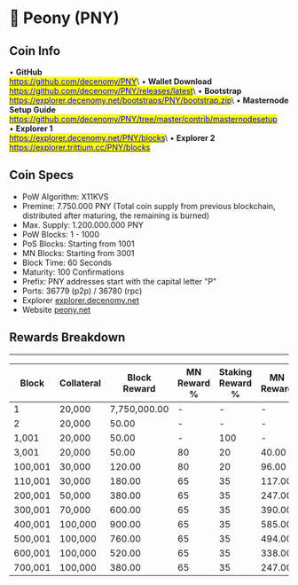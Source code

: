# 🔸 Peony (PNY)

## Coin Info

• **GitHub**\
[<mark style="color:blue;">https://github.com/decenomy/PNY</mark>](https://github.com/decenomy/PNY)<mark style="color:blue;"></mark>\ <mark style="color:blue;"></mark>• **Wallet Download**\
[<mark style="color:blue;">https://github.com/decenomy/PNY/releases/latest</mark>](https://github.com/decenomy/PNY/releases/latest)<mark style="color:blue;"></mark>\ <mark style="color:blue;"></mark>• **Bootstrap**\
[<mark style="color:blue;">https://explorer.decenomy.net/bootstraps/PNY/bootstrap.zip</mark>](https://explorer.decenomy.net/bootstraps/PNY/bootstrap.zip)<mark style="color:blue;"></mark>\ <mark style="color:blue;"></mark>• **Masternode Setup Guide**\
[<mark style="color:blue;">https://github.com/decenomy/PNY/tree/master/contrib/masternodesetup</mark>](https://github.com/decenomy/PNY/tree/master/contrib/masternodesetup)\
• **Explorer 1** \
[<mark style="color:blue;">https://explorer.decenomy.net/PNY/blocks</mark>](https://explorer.decenomy.net/PNY/blocks)<mark style="color:blue;"></mark>\ <mark style="color:blue;"></mark>• **Explorer 2**\
[<mark style="color:blue;">https://explorer.trittium.cc/PNY/blocks</mark>](https://explorer.trittium.cc/PNY/blocks)<mark style="color:blue;"></mark>

## Coin Specs

* PoW Algorithm: X11KVS
* Premine: 7.750.000 PNY (Total coin supply from previous blockchain, distributed after maturing, the remaining is burned)
* Max. Supply: 1.200.000.000 PNY
* PoW Blocks: 1 - 1000
* PoS Blocks: Starting from 1001
* MN Blocks: Starting from 3001
* Block Time: 60 Seconds
* Maturity: 100 Confirmations
* Prefix: PNY addresses start with the capital letter "P"
* Ports: 36779 (p2p) / 36780 (rpc)
* Explorer [explorer.decenomy.net](https://explorer.decenomy.net/PNY/blocks)
* Website [peony.net](https://peony.net/)

## Rewards Breakdown

***

| Block   | Collateral | Block Reward | MN Reward % | Staking Reward % | MN Reward | Staker Reward |
| ------- | ---------- | ------------ | ----------- | ---------------- | --------- | ------------- |
| 1       | 20,000     | 7,750,000.00 | -           | -                | -         | -             |
| 2       | 20,000     | 50.00        | -           | -                | -         | -             |
| 1,001   | 20,000     | 50.00        | -           | 100              | -         | 50.00         |
| 3,001   | 20,000     | 50.00        | 80          | 20               | 40.00     | 10.00         |
| 100,001 | 30,000     | 120.00       | 80          | 20               | 96.00     | 24.00         |
| 110,001 | 30,000     | 180.00       | 65          | 35               | 117.00    | 63.00         |
| 200,001 | 50,000     | 380.00       | 65          | 35               | 247.00    | 133.00        |
| 300,001 | 70,000     | 600.00       | 65          | 35               | 390.00    | 210.00        |
| 400,001 | 100,000    | 900.00       | 65          | 35               | 585.00    | 315.00        |
| 500,001 | 100,000    | 760.00       | 65          | 35               | 494.00    | 266.00        |
| 600,001 | 100,000    | 520.00       | 65          | 35               | 338.00    | 182.00        |
| 700,001 | 100,000    | 380.00       | 65          | 35               | 247.00    | 133.00        |

